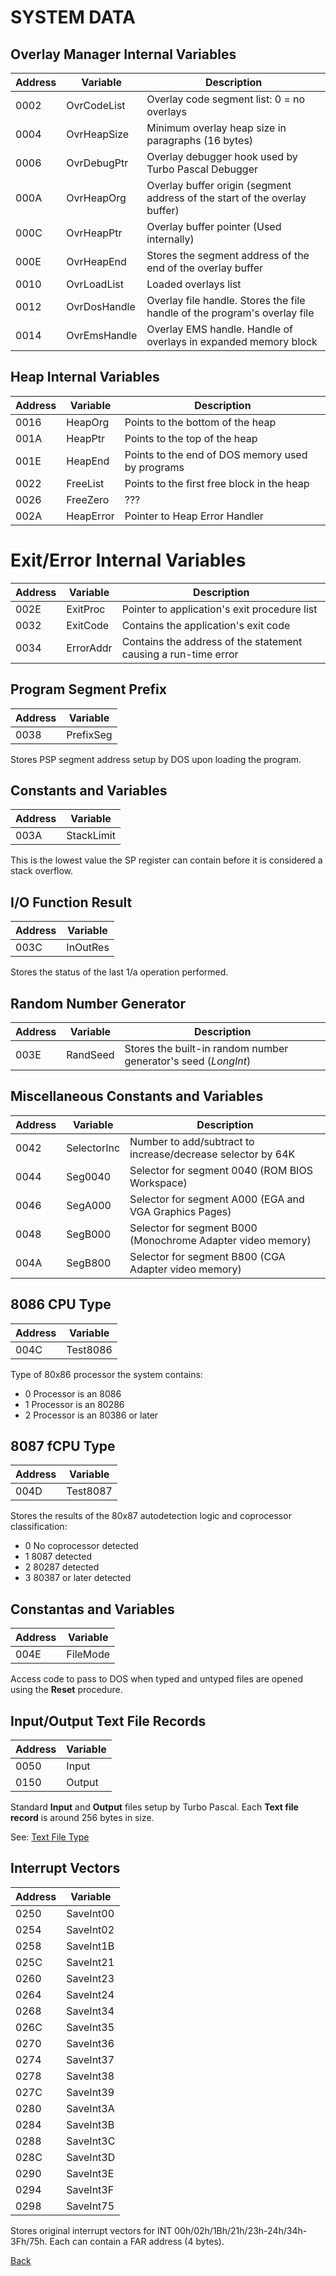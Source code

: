 # SYSTEM DATA

## Overlay Manager Internal Variables

|Address| Variable    | Description                                                               |
|-------|-------------|---------------------------------------------------------------------------|
| 0002  | OvrCodeList | Overlay code segment list: 0 = no overlays                                |
| 0004  | OvrHeapSize | Minimum overlay heap size in paragraphs (16 bytes)                        |
| 0006  | OvrDebugPtr | Overlay debugger hook used by Turbo Pascal Debugger                       |
| 000A  | OvrHeapOrg  | Overlay buffer origin (segment address of the start of the overlay buffer)|
| 000C  | OvrHeapPtr  | Overlay buffer pointer (Used internally)                                  |
| 000E  | OvrHeapEnd  | Stores the segment address of the end of the overlay buffer               |
| 0010  | OvrLoadList | Loaded overlays list                                                      |
| 0012  | OvrDosHandle| Overlay file handle. Stores the file handle of the program's overlay file |
| 0014  | OvrEmsHandle| Overlay EMS handle. Handle of overlays in expanded memory block           |

## Heap Internal Variables

|Address| Variable    | Description                                     |
|-------|-------------|-------------------------------------------------|
| 0016  | HeapOrg     | Points to the bottom of the heap                |
| 001A  | HeapPtr     | Points to the top of the heap                   | 
| 001E  | HeapEnd     | Points to the end of DOS memory used by programs|
| 0022  | FreeList    | Points to the first free block in the heap      |
| 0026  | FreeZero    | ???                                             | 
| 002A  | HeapError   | Pointer to Heap Error Handler                   |

# Exit/Error Internal Variables

|Address| Variable    | Description                                                   |
|-------|-------------|---------------------------------------------------------------|
| 002E  | ExitProc    | Pointer to application's exit procedure list                  |
| 0032  | ExitCode    | Contains the application's exit code                          |
| 0034  | ErrorAddr   | Contains the address of the statement causing a run-time error|

## Program Segment Prefix

|Address|   Variable  |
|-------|-------------|
| 0038  | PrefixSeg   |

Stores PSP segment address setup by DOS upon loading the program.

## Constants and Variables

|Address| Variable    |
|-------|-------------|
| 003A  | StackLimit  |

This is the lowest value the SP register can contain before it is considered a stack overflow.

## I/O Function Result

|Address| Variable    |
|-------|-------------|
| 003C  | InOutRes    |

Stores the status of the last 1/a operation performed.

## Random Number Generator

|Address|   Variable  | Description                                                    |
|-------|-------------|----------------------------------------------------------------|
| 003E  | RandSeed    | Stores the built-in random number generator's seed (*LongInt*) |

## Miscellaneous Constants and Variables

|Address|   Variable  | Description                                                |
|-------|-------------|------------------------------------------------------------|
| 0042  | SelectorInc | Number to add/subtract to increase/decrease selector by 64K|
| 0044  | Seg0040     | Selector for segment 0040 (ROM BIOS Workspace)             |
| 0046  | SegA000     | Selector for segment A000 (EGA and VGA Graphics Pages)     |
| 0048  | SegB000     | Selector for segment B000 (Monochrome Adapter video memory)|
| 004A  | SegB800     | Selector for segment B800 (CGA Adapter video memory)       |


## 8086 CPU Type

|Address| Variable    |
|-------|-------------|
| 004C  | Test8086    |

Type of 80x86 processor the system contains:
- 0 Processor is an 8086
- 1 Processor is an 80286
- 2 Processor is an 80386 or later

## 8087 fCPU Type

|Address| Variable    |
|-------|-------------|
| 004D  | Test8087    |

Stores the results of the 80x87 autodetection logic and coprocessor classification:
- 0 No coprocessor detected
- 1 8087 detected
- 2 80287 detected
- 3 80387 or later detected

## Constantas and Variables

|Address| Variable    |
|-------|-------------|
| 004E  | FileMode    |

Access code to pass to DOS when typed and untyped files are opened using the **Reset** procedure.

## Input/Output Text File Records

|Address|   Variable  |
|-------|-------------|
| 0050  | Input       |
| 0150  | Output      |

Standard **Input** and **Output** files setup by Turbo Pascal. Each **Text file record** is around 256 bytes in size.

See: [Text File Type](TEXT-FILE-TYPE.md)

## Interrupt Vectors

|Address|   Variable  |
|-------|-------------|
| 0250  | SaveInt00   |
| 0254  | SaveInt02   |
| 0258  | SaveInt1B   |
| 025C  | SaveInt21   |
| 0260  | SaveInt23   |
| 0264  | SaveInt24   |
| 0268  | SaveInt34   |
| 026C  | SaveInt35   |
| 0270  | SaveInt36   |
| 0274  | SaveInt37   |
| 0278  | SaveInt38   |
| 027C  | SaveInt39   |
| 0280  | SaveInt3A   |
| 0284  | SaveInt3B   |
| 0288  | SaveInt3C   |
| 028C  | SaveInt3D   |
| 0290  | SaveInt3E   |
| 0294  | SaveInt3F   |
| 0298  | SaveInt75   |

Stores original interrupt vectors for INT 00h/02h/1Bh/21h/23h-24h/34h-3Fh/75h. Each can contain a FAR address (4 bytes).

[Back](../README.md)
